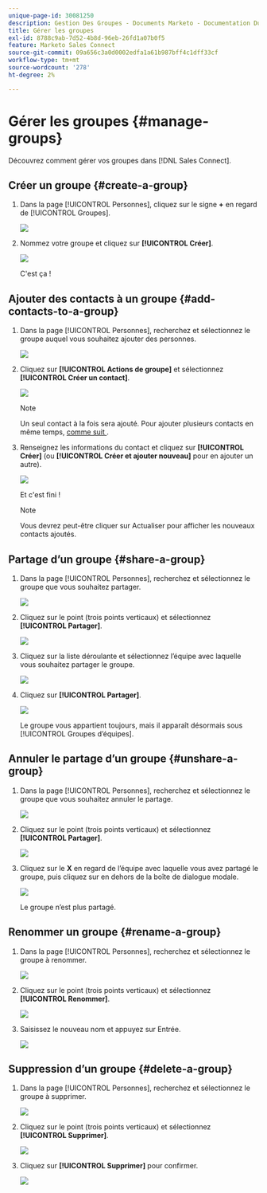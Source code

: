 ```yaml
---
unique-page-id: 30081250
description: Gestion Des Groupes - Documents Marketo - Documentation Du Produit
title: Gérer les groupes
exl-id: 8788c9ab-7d52-4b8d-96eb-26fd1a07b0f5
feature: Marketo Sales Connect
source-git-commit: 09a656c3a0d0002edfa1a61b987bff4c1dff33cf
workflow-type: tm+mt
source-wordcount: '278'
ht-degree: 2%

---
```


# Gérer les groupes {#manage-groups}

Découvrez comment gérer vos groupes dans [!DNL Sales Connect].

## Créer un groupe {#create-a-group}

1. Dans la page [!UICONTROL Personnes], cliquez sur le signe **+** en regard de [!UICONTROL Groupes].

   ![](assets/one-4.png)

1. Nommez votre groupe et cliquez sur **[!UICONTROL Créer]**.

   ![](assets/two-3.png)

   C&#39;est ça !

## Ajouter des contacts à un groupe {#add-contacts-to-a-group}

1. Dans la page [!UICONTROL Personnes], recherchez et sélectionnez le groupe auquel vous souhaitez ajouter des personnes.

   ![](assets/three-3.png)

1. Cliquez sur **[!UICONTROL Actions de groupe]** et sélectionnez **[!UICONTROL Créer un contact]**.

   ![](assets/four-3.png)

   >[!NOTE]
   >
   >Un seul contact à la fois sera ajouté. Pour ajouter plusieurs contacts en même temps, [comme suit ](/help/marketo/product-docs/marketo-sales-connect/people/managing-contacts/import-contacts-via-csv.md).

1. Renseignez les informations du contact et cliquez sur **[!UICONTROL Créer]** (ou **[!UICONTROL Créer et ajouter nouveau]** pour en ajouter un autre).

   ![](assets/five-3.png)

   Et c&#39;est fini !

   >[!NOTE]
   >
   >Vous devrez peut-être cliquer sur Actualiser pour afficher les nouveaux contacts ajoutés.

## Partage d’un groupe {#share-a-group}

1. Dans la page [!UICONTROL Personnes], recherchez et sélectionnez le groupe que vous souhaitez partager.

   ![](assets/six.png)

1. Cliquez sur le point (trois points verticaux) et sélectionnez **[!UICONTROL Partager]**.

   ![](assets/seven.png)

1. Cliquez sur la liste déroulante et sélectionnez l’équipe avec laquelle vous souhaitez partager le groupe.

   ![](assets/eight.png)

1. Cliquez sur **[!UICONTROL Partager]**.

   ![](assets/nine.png)

   Le groupe vous appartient toujours, mais il apparaît désormais sous [!UICONTROL Groupes d’équipes].

## Annuler le partage d’un groupe {#unshare-a-group}

1. Dans la page [!UICONTROL Personnes], recherchez et sélectionnez le groupe que vous souhaitez annuler le partage.

   ![](assets/ten.png)

1. Cliquez sur le point (trois points verticaux) et sélectionnez **[!UICONTROL Partager]**.

   ![](assets/eleven.png)

1. Cliquez sur le **X** en regard de l’équipe avec laquelle vous avez partagé le groupe, puis cliquez sur en dehors de la boîte de dialogue modale.

   ![](assets/twelve.png)

   Le groupe n’est plus partagé.

## Renommer un groupe {#rename-a-group}

1. Dans la page [!UICONTROL Personnes], recherchez et sélectionnez le groupe à renommer.

   ![](assets/six.png)

1. Cliquez sur le point (trois points verticaux) et sélectionnez **[!UICONTROL Renommer]**.

   ![](assets/thirteen.png)

1. Saisissez le nouveau nom et appuyez sur Entrée.

   ![](assets/fourteen.png)

## Suppression d’un groupe {#delete-a-group}

1. Dans la page [!UICONTROL Personnes], recherchez et sélectionnez le groupe à supprimer.

   ![](assets/fifteen.png)

1. Cliquez sur le point (trois points verticaux) et sélectionnez **[!UICONTROL Supprimer]**.

   ![](assets/sixteen.png)

1. Cliquez sur **[!UICONTROL Supprimer]** pour confirmer.

   ![](assets/seventeen.png)
